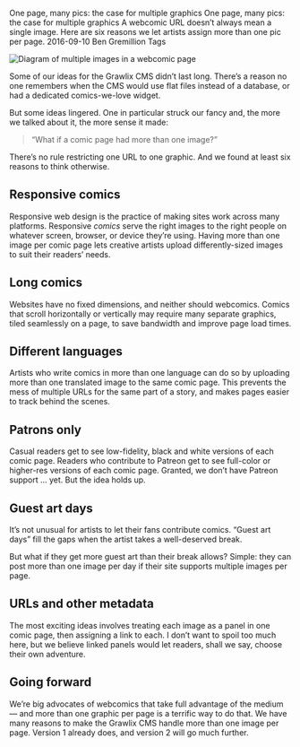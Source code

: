 One page, many pics: the case for multiple graphics
One page, many pics: the case for multiple graphics
A webcomic URL doesn’t always mean a single image. Here are six reasons we let artists assign more than one pic per page.
2016-09-10
Ben Gremillion
Tags

![Diagram of multiple images in a webcomic page](/blog_content/many-graphics-per-comic-page/multiple-pics.png)

Some of our ideas for the Grawlix CMS didn’t last long. There’s a reason no one remembers when the CMS would use flat files instead of a database, or had a dedicated comics-we-love widget.

But some ideas lingered. One in particular struck our fancy and, the more we talked about it, the more sense it made:

> “What if a comic page had more than one image?”

There’s no rule restricting one URL to one graphic. And we found at least six reasons to think otherwise.

## Responsive comics

Responsive web design is the practice of making sites work across many platforms. Responsive *comics* serve the right images to the right people on whatever screen, browser, or device they’re using. Having more than one image per comic page lets creative artists upload differently-sized images to suit their readers’ needs.

## Long comics

Websites have no fixed dimensions, and neither should webcomics. Comics that scroll horizontally or vertically may require many separate graphics, tiled seamlessly on a page, to save bandwidth and improve page load times.

## Different languages

Artists who write comics in more than one language can do so by uploading more than one translated image to the same comic page. This prevents the mess of multiple URLs for the same part of a story, and makes pages easier to track behind the scenes.

## Patrons only

Casual readers get to see low-fidelity, black and white versions of each comic page. Readers who contribute to Patreon get to see full-color or higher-res versions of each comic page. Granted, we don’t have Patreon support … yet. But the idea holds up.

## Guest art days

It’s not unusual for artists to let their fans contribute comics. “Guest art days” fill the gaps when the artist takes a well-deserved break. 

But what if they get more guest art than their break allows? Simple: they can post more than one image per day if their site supports multiple images per page.

## URLs and other metadata

The most exciting ideas involves treating each image as a panel in one comic page, then assigning a link to each. I don’t want to spoil too much here, but we believe linked panels would let readers, shall we say, choose their own adventure.

## Going forward

We’re big advocates of webcomics that take full advantage of the medium — and more than one graphic per page is a terrific way to do that. We have many reasons to make the Grawlix CMS handle more than one image per page. Version 1 already does, and version 2 will go much further.
